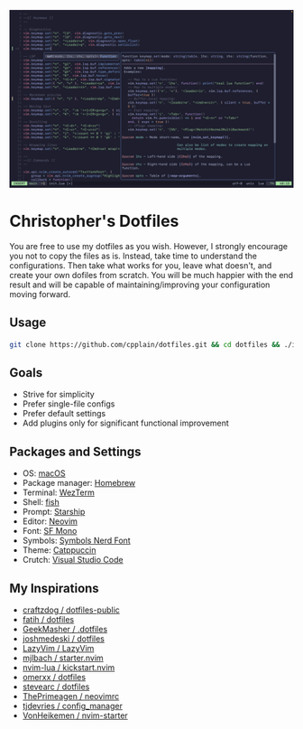 ![neovim screenshot](./images/screenshot-1.png)

# Christopher's Dotfiles

You are free to use my dotfiles as you wish. However, I strongly encourage you not to copy the files as is. Instead, take time to understand the configurations. Then take what works for you, leave what doesn't, and create your own dofiles from scratch. You will be much happier with the end result and will be capable of maintaining/improving your configuration moving forward.

## Usage

```bash
git clone https://github.com/cpplain/dotfiles.git && cd dotfiles && ./install.sh
```

## Goals

- Strive for simplicity
- Prefer single-file configs
- Prefer default settings
- Add plugins only for significant functional improvement

## Packages and Settings

- OS: [macOS](https://support.apple.com/macos)
- Package manager: [Homebrew](https://brew.sh)
- Terminal: [WezTerm](https://github.com/wez/wezterm)
- Shell: [fish](https://fishshell.com)
- Prompt: [Starship](https://starship.rs)
- Editor: [Neovim](https://github.com/neovim/neovim)
- Font: [SF Mono](https://developer.apple.com/fonts/)
- Symbols: [Symbols Nerd Font](https://www.nerdfonts.com)
- Theme: [Catppuccin](https://github.com/wez/wezterm)
- Crutch: [Visual Studio Code](https://github.com/microsoft/vscode)

## My Inspirations

- [craftzdog / dotfiles-public](https://github.com/craftzdog/dotfiles-public)
- [fatih / dotfiles](https://github.com/fatih/dotfiles)
- [GeekMasher / .dotfiles](https://github.com/GeekMasher/.dotfiles)
- [joshmedeski / dotfiles](https://github.com/joshmedeski/dotfiles)
- [LazyVim / LazyVim](https://github.com/LazyVim/LazyVim)
- [mjlbach / starter.nvim](https://github.com/mjlbach/starter.nvim)
- [nvim-lua / kickstart.nvim](https://github.com/nvim-lua/kickstart.nvim)
- [omerxx / dotfiles](https://github.com/omerxx/dotfiles)
- [stevearc / dotfiles](https://github.com/stevearc/dotfiles)
- [ThePrimeagen / neovimrc](https://github.com/ThePrimeagen/neovimrc)
- [tjdevries / config_manager](https://github.com/tjdevries/config_manager)
- [VonHeikemen / nvim-starter](https://github.com/VonHeikemen/nvim-starter)
